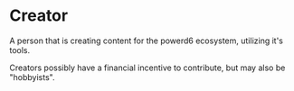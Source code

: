# Creator

A person that is creating content for the powerd6 ecosystem, utilizing it's tools.

Creators possibly have a financial incentive to contribute, but may also be "hobbyists".
